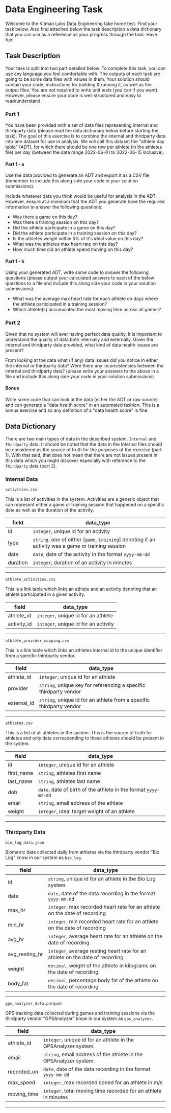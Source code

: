# Data Engineering Task

Welcome to the Kitman Labs Data Engineering take home test. Find your task below. Also find attached below the task description a data dictionary that you can use as a reference as your progress through the task. Have fun!

## Task Description

Your task is split into two part detailed below. To complete this task, you can use any language you feel comfortable with. The outputs of each task are going to be some data files with values in them. Your solution should contain your code, instructions for building & running it, as well as the output files. You are not required to write unit tests (you can if you want). However, please ensure your code is well structured and easy to read/understand.

### Part 1

You have been provided with a set of data files representing internal and thirdparty data (please read the data dictionary below before starting the task). The goal of this exercise is to combine the internal and thirdparty data into one dataset for use in analysis. We will call this dataset the "athlete day table" (ADT), for which there should be one row per athlete (in the athletes file) per day (between the date range 2022-06-01 to 2022-06-15 inclusive).

#### Part 1 - a

Use the data provided to generate an ADT and export it as a CSV file (remember to include this along side your code in your solution submissions).

Include whatever data you think would be useful for analysis in the ADT. However, ensure at a minimum that the ADT you generate have the required information to answer the following questions:

- Was there a game on this day?
- Was there a training session on this day?
- Did the athlete participate in a game on this day?
- Did the athlete participate in a training session on this day?
- Is the athletes weight within 5% of it's ideal value on this day?
- What was the athletes max heart rate on this day?
- How much time did an athlete spend moving on this day?

#### Part 1 - b

Using your generated ADT, write some code to answer the following questions (please output your calculated answers to each of the below questions to a file and include this along side your code in your solution submissions):
  
- What was the average max heart rate for each athlete on days where the athlete participated in a training session?
- Which athlete(s) accumulated the most moving time across all games?

### Part 2

Given that no system will ever having perfect data quality, it is important to understand the quality of data both internally and externally. Given the internal and thirdparty data provided, what kind of data health issues are present?

From looking at the data what (if any) data issues did you notice in either the internal or thirdparty data? Were there any inconsistencies between the internal and thirdparty data? (please write your answers to the above in a file and include this along side your code in your solution submissions)

#### Bonus

Write some code that can look at the data (either the ADT or raw source) and can generate a "data health score" in an automated fashion. This is a bonus exercise and so any definition of a "data health score" is fine.

## Data Dictionary

There are two main types of data in the described system, `Internal` and `Thirdparty` data. It should be noted that the data in the Internal files should be considered as the source of truth for the purposes of the exercise (part 1). With that said, that does not mean that there are not issues present in this data which you might discover especially with reference to the `Thirdparty` data (part 2).

### Internal Data

`activities.csv`

This is a list of activities in the system. Activities are a generic object that can represent either a game or training session that happened on a specific date as well as the duration of the activity.

| field | data_type |
| --- | --- |
| id | `integer`, unique id for an activity|
| type| `string`, one of either [`game`, `training`] denoting if an activity was a game or training session|
| date| `date`, date of the activity in the format `yyyy-mm-dd` |
| duration| `integer`, duration of an activity in minutes |

---

`athlete_activities.csv`

This is a link table which links an athlete and an activity denoting that an athlete participated in a given activity.

| field | data_type |
| --- | --- |
| athlete_id | `integer`, unique id for an athlete|
| activity_id | `integer`, unique id for an activity|

---

`athlete_provider_mapping.csv`

This is a link table which links an athletes internal id to the unique identifier from a specific thirdparty vendor.

| field | data_type |
| --- | --- |
| athlete_id | `integer`, unique id for an athlete|
| provider | `string`, unique key for referencing a specific thirdparty vendor|
| external_id | `string`, unique id for an athlete from a specific thirdparty vendor|

---

`athletes.csv`

This is a list of all athletes in the system. This is the source of truth for athletes and only data corresponding to these athletes should be present in the system.

| field | data_type |
| --- | --- |
| id | `integer`, unique id for an athlete |
| first_name | `string`, athletes first name |
| last_name | `string`, athletes last name |
| dob | `date`, date of birth of the athlete in the format `yyyy-mm-dd` |
| email | `string`, email address of the athlete |
| weight | `integer`, ideal target weight of an athlete |

---

### Thirdparty Data

`bio_log_data.json`

Biometric data collected daily from athletes via the thirdparty vendor "Bio Log" know in our system as `bio_log`.

| field | data_type |
| --- | --- |
| id | `string`, unique id for an athlete in the Bio Log system. |
| date | `date`, date of the data recording in the format `yyyy-mm-dd` |
| max_hr | `integer`, max recorded heart rate for an athlete on the date of recording |
| min_hr | `integer`, min recorded heart rate for an athlete on the date of recording |
| avg_hr | `integer`, average heart rate for an athlete on the date of recording |
| avg_resting_hr | `integer`, average resting heart rate for an athlete on the date of recording |
| weight | `decimal`, weight of the athlete in kilograms on the date of recording |
| body_fat | `decimal`, percentage body fat of the athlete on the date of recording |

---

`gps_analyzer_data.parquet`

GPS tracking data collected during games and training sessions via the thirdparty vendor "GPSAnalyzer" know in our system as `gps_analyzer`.

| field | data_type |
| --- | --- |
| athlete_id | `integer`, unique id for an athlete in the GPSAnalyzer system. |
| email | `string`, email address of the athlete in the GPSAnalyzer system. |
| recorded_on | `date`, date of the data recording in the format `yyyy-mm-dd` |
| max_speed | `integer`, max recorded speed for an athlete in m/s |
| moving_time | `integer`, total moving time recorded for an athlete in minutes |

---
